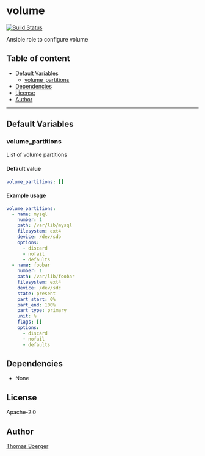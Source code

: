 # volume

[![Build Status](https://cloud.drone.io/api/badges/rolehippie/volume/status.svg)](https://cloud.drone.io/rolehippie/volume)

Ansible role to configure volume

## Table of content

* [Default Variables](#default-variables)
  * [volume_partitions](#volume_partitions)
* [Dependencies](#dependencies)
* [License](#license)
* [Author](#author)

---

## Default Variables

### volume_partitions

List of volume partitions

#### Default value

```YAML
volume_partitions: []
```

#### Example usage

```YAML
volume_partitions:
  - name: mysql
    number: 1
    path: /var/lib/mysql
    filesystem: ext4
    device: /dev/sdb
    options:
      - discard
      - nofail
      - defaults
  - name: foobar
    number: 1
    path: /var/lib/foobar
    filesystem: ext4
    device: /dev/sdc
    state: present
    part_start: 0%
    part_end: 100%
    part_type: primary
    unit: %
    flags: []
    options:
      - discard
      - nofail
      - defaults
```

## Dependencies

- None

## License

Apache-2.0

## Author

[Thomas Boerger](https://github.com/tboerger)
